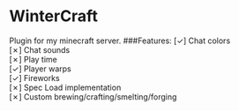 # WinterCraft
Plugin for my minecraft server.
###Features:
[✓] Chat colors <br>
[✗] Chat sounds <br>
[✗] Play time <br>
[✓] Player warps <br>
[✓] Fireworks <br>
[✗] Spec Load implementation <br>
[✗] Custom brewing/crafting/smelting/forging <br>
